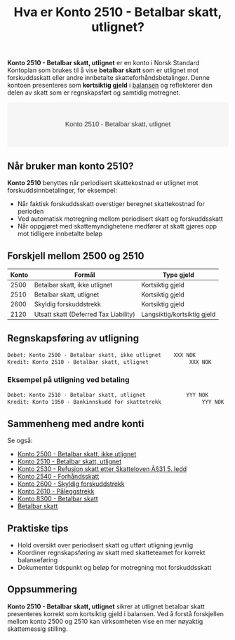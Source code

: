 ﻿---
title: "Hva er Konto 2510 - Betalbar skatt, utlignet?"
seoTitle: "2510-betalbar-skatt-utlignet"
description: '**Konto 2510 - Betalbar skatt, utlignet** er en konto i Norsk Standard Kontoplan som brukes til å vise **betalbar skatt** som er utlignet mot forskuddsskatt el...'
---

**Konto 2510 - Betalbar skatt, utlignet** er en konto i Norsk Standard Kontoplan som brukes til å vise **betalbar skatt** som er utlignet mot forskuddsskatt eller andre innbetalte skatteforhåndsbetalinger. Denne kontoen presenteres som **kortsiktig gjeld** i [balansen](/blogs/regnskap/hva-er-balanse "Hva er Balanse?") og reflekterer den delen av skatt som er regnskapsført og samtidig motregnet.

![Illustrasjon av konto 2510 betalbar skatt, utlignet](2510-betalbar-skatt-utlignet-image.svg)

## Når bruker man konto 2510?

**Konto 2510** benyttes når periodisert skattekostnad er utlignet mot forskuddsinnbetalinger, for eksempel:

* Når faktisk forskuddsskatt overstiger beregnet skattekostnad for perioden
* Ved automatisk motregning mellom periodisert skatt og forskuddsskatt
* Når oppgjøret med skattemyndighetene medfører at skatt gjøres opp mot tidligere innbetalte beløp

## Forskjell mellom 2500 og 2510

| Konto   | Formål                                         | Type gjeld       |
|---------|------------------------------------------------|------------------|
| 2500    | Betalbar skatt, ikke utlignet                  | Kortsiktig gjeld |
| 2510    | Betalbar skatt, utlignet                       | Kortsiktig gjeld |
| 2600    | Skyldig forskuddstrekk                         | Kortsiktig gjeld |
| 2120    | Utsatt skatt (Deferred Tax Liability)          | Langsiktig/kortsiktig gjeld |

## Regnskapsføring av utligning

```plaintext
Debet: Konto 2500 - Betalbar skatt, ikke utlignet    XXX NOK
Kredit: Konto 2510 - Betalbar skatt, utlignet             XXX NOK
```

### Eksempel på utligning ved betaling

```plaintext
Debet: Konto 2510 - Betalbar skatt, utlignet             YYY NOK
Kredit: Konto 1950 - Bankinnskudd for skattetrekk             YYY NOK
```

## Sammenheng med andre konti

Se også:

* [Konto 2500 - Betalbar skatt, ikke utlignet](/blogs/kontoplan/2500-betalbar-skatt-ikke-utlignet "Konto 2500 - Betalbar skatt, ikke utlignet")
* [Konto 2510 - Betalbar skatt, utlignet](/blogs/kontoplan/2510-betalbar-skatt-utlignet "Konto 2510 - Betalbar skatt, utlignet")
* [Konto 2530 - Refusjon skatt etter Skatteloven Â§31 5. ledd](/blogs/kontoplan/2530-refusjon-skatt-etter-skatteloven-31-5-ledd "Konto 2530 - Refusjon skatt etter Skatteloven Â§31 5. ledd")
* [Konto 2540 - Forhåndsskatt](/blogs/kontoplan/2540-forhaandskatt "Konto 2540 - Forhåndsskatt")
* [Konto 2600 - Skyldig forskuddstrekk](/blogs/kontoplan/2600-forskuddstrekk "Konto 2600 - Skyldig forskuddstrekk")
* [Konto 2610 - Påleggstrekk](/blogs/kontoplan/2610-paalleggstrekk "Konto 2610 - Påleggstrekk")
* [Konto 8300 - Betalbar skatt](/blogs/kontoplan/8300-betalbar-skatt "Konto 8300 - Betalbar skatt")
* [Betalbar skatt](/blogs/regnskap/betalbar-skatt "Betalbar skatt – Komplett guide til beregning og håndtering")

## Praktiske tips

* Hold oversikt over periodisert skatt og utført utligning jevnlig
* Koordiner regnskapsføring av skatt med skatteteamet for korrekt balanseføring
* Dokumenter tidspunkt og beløp for motregning mot forskuddsskatt

## Oppsummering

**Konto 2510 - Betalbar skatt, utlignet** sikrer at utlignet betalbar skatt presenteres korrekt som kortsiktig gjeld i balansen. Ved å forstå forskjellen mellom konto 2500 og 2510 kan virksomheten vise en mer nøyaktig skattemessig stilling.






